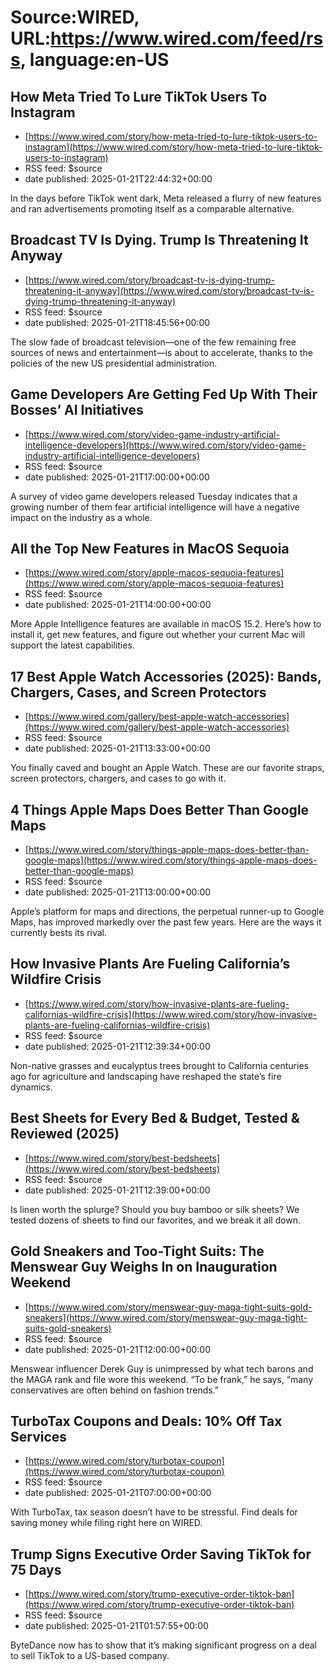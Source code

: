 # Source:WIRED, URL:https://www.wired.com/feed/rss, language:en-US

## How Meta Tried To Lure TikTok Users To Instagram
 - [https://www.wired.com/story/how-meta-tried-to-lure-tiktok-users-to-instagram](https://www.wired.com/story/how-meta-tried-to-lure-tiktok-users-to-instagram)
 - RSS feed: $source
 - date published: 2025-01-21T22:44:32+00:00

In the days before TikTok went dark, Meta released a flurry of new features and ran advertisements promoting itself as a comparable alternative.

## Broadcast TV Is Dying. Trump Is Threatening It Anyway
 - [https://www.wired.com/story/broadcast-tv-is-dying-trump-threatening-it-anyway](https://www.wired.com/story/broadcast-tv-is-dying-trump-threatening-it-anyway)
 - RSS feed: $source
 - date published: 2025-01-21T18:45:56+00:00

The slow fade of broadcast television—one of the few remaining free sources of news and entertainment—is about to accelerate, thanks to the policies of the new US presidential administration.

## Game Developers Are Getting Fed Up With Their Bosses’ AI Initiatives
 - [https://www.wired.com/story/video-game-industry-artificial-intelligence-developers](https://www.wired.com/story/video-game-industry-artificial-intelligence-developers)
 - RSS feed: $source
 - date published: 2025-01-21T17:00:00+00:00

A survey of video game developers released Tuesday indicates that a growing number of them fear artificial intelligence will have a negative impact on the industry as a whole.

## All the Top New Features in MacOS Sequoia
 - [https://www.wired.com/story/apple-macos-sequoia-features](https://www.wired.com/story/apple-macos-sequoia-features)
 - RSS feed: $source
 - date published: 2025-01-21T14:00:00+00:00

More Apple Intelligence features are available in macOS 15.2. Here’s how to install it, get new features, and figure out whether your current Mac will support the latest capabilities.

## 17 Best Apple Watch Accessories (2025): Bands, Chargers, Cases, and Screen Protectors
 - [https://www.wired.com/gallery/best-apple-watch-accessories](https://www.wired.com/gallery/best-apple-watch-accessories)
 - RSS feed: $source
 - date published: 2025-01-21T13:33:00+00:00

You finally caved and bought an Apple Watch. These are our favorite straps, screen protectors, chargers, and cases to go with it.

## 4 Things Apple Maps Does Better Than Google Maps
 - [https://www.wired.com/story/things-apple-maps-does-better-than-google-maps](https://www.wired.com/story/things-apple-maps-does-better-than-google-maps)
 - RSS feed: $source
 - date published: 2025-01-21T13:00:00+00:00

Apple’s platform for maps and directions, the perpetual runner-up to Google Maps, has improved markedly over the past few years. Here are the ways it currently bests its rival.

## How Invasive Plants Are Fueling California’s Wildfire Crisis
 - [https://www.wired.com/story/how-invasive-plants-are-fueling-californias-wildfire-crisis](https://www.wired.com/story/how-invasive-plants-are-fueling-californias-wildfire-crisis)
 - RSS feed: $source
 - date published: 2025-01-21T12:39:34+00:00

Non-native grasses and eucalyptus trees brought to California centuries ago for agriculture and landscaping have reshaped the state’s fire dynamics.

## Best Sheets for Every Bed & Budget, Tested & Reviewed (2025)
 - [https://www.wired.com/story/best-bedsheets](https://www.wired.com/story/best-bedsheets)
 - RSS feed: $source
 - date published: 2025-01-21T12:39:00+00:00

Is linen worth the splurge? Should you buy bamboo or silk sheets? We tested dozens of sheets to find our favorites, and we break it all down.

## Gold Sneakers and Too-Tight Suits: The Menswear Guy Weighs In on Inauguration Weekend
 - [https://www.wired.com/story/menswear-guy-maga-tight-suits-gold-sneakers](https://www.wired.com/story/menswear-guy-maga-tight-suits-gold-sneakers)
 - RSS feed: $source
 - date published: 2025-01-21T12:00:00+00:00

Menswear influencer Derek Guy is unimpressed by what tech barons and the MAGA rank and file wore this weekend. “To be frank,” he says, “many conservatives are often behind on fashion trends.”

## TurboTax Coupons and Deals: 10% Off Tax Services
 - [https://www.wired.com/story/turbotax-coupon](https://www.wired.com/story/turbotax-coupon)
 - RSS feed: $source
 - date published: 2025-01-21T07:00:00+00:00

With TurboTax, tax season doesn’t have to be stressful. Find deals for saving money while filing right here on WIRED.

## Trump Signs Executive Order Saving TikTok for 75 Days
 - [https://www.wired.com/story/trump-executive-order-tiktok-ban](https://www.wired.com/story/trump-executive-order-tiktok-ban)
 - RSS feed: $source
 - date published: 2025-01-21T01:57:55+00:00

ByteDance now has to show that it’s making significant progress on a deal to sell TikTok to a US-based company.

